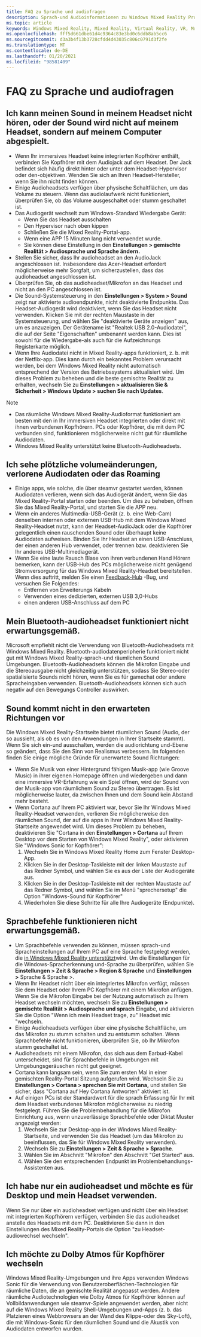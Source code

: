```yaml
---
title: FAQ zu Sprache und audiofragen
description: Sprach-und Audioinformationen zu Windows Mixed Reality Problembehandlung, die über die standardmäßige Kundensupport Dokumentation hinausgeht.
ms.topic: article
keywords: Windows Mixed Reality, Mixed Reality, Virtual Reality, VR, Mr, Problembehandlung, Fehler, Hilfe, Support, Audioprobleme, Sprachprobleme
ms.openlocfilehash: fff5d661dbe61d4c9364c83e3bd0c6ddb8ab5cc6
ms.sourcegitcommit: d3a3b4f13b3728cfdd4d43035c806c0791d3f2fe
ms.translationtype: MT
ms.contentlocale: de-DE
ms.lasthandoff: 01/20/2021
ms.locfileid: "98581409"
---
```

# <a name="speech-and-audio-faqs"></a>FAQ zu Sprache und audiofragen

## <a name="i-cant-hear-any-sound-in-my-headset-or-sound-is-playing-through-my-computer-instead-of-my-headset"></a>Ich kann meinen Sound in meinem Headset nicht hören, oder der Sound wird nicht auf meinem Headset, sondern auf meinem Computer abgespielt.

* Wenn Ihr immersives Headset keine integrierten Kopfhörer enthält, verbinden Sie Kopfhörer mit dem Audiojack auf dem Headset. Der Jack befindet sich häufig direkt hinter oder unter dem Headset-Hypervisor oder den-objektiven. Wenden Sie sich an Ihren Headset-Hersteller, wenn Sie ihn nicht finden können.
* Einige Audioheadsets verfügen über physische Schaltflächen, um das Volume zu steuern. Wenn das audiolaufwerk nicht funktioniert, überprüfen Sie, ob das Volume ausgeschaltet oder stumm geschaltet ist.
* Das Audiogerät wechselt zum Windows-Standard Wiedergabe Gerät: 
    * Wenn Sie das Headset ausschalten
    * Den Hypervisor nach oben kippen
    * Schließen Sie die Mixed Reality-Portal-app.
    * Wenn eine APP 15 Minuten lang nicht verwendet wurde. 
    * Sie können diese Einstellung in den **Einstellungen > gemischte Realität > Audiosprache und Sprache ändern.**
* Stellen Sie sicher, dass Ihr audioheadset an den AudioJack angeschlossen ist. Insbesondere das Acer-Headset erfordert möglicherweise mehr Sorgfalt, um sicherzustellen, dass das audioheadset angeschlossen ist.
* Überprüfen Sie, ob das audioheadset/Mikrofon an das Headset und nicht an den PC angeschlossen ist.
* Die Sound-Systemsteuerung in den **Einstellungen > System > Sound** zeigt nur aktivierte audioendpunkte, nicht deaktivierte Endpunkte. Das Headset-Audiogerät wird deaktiviert, wenn Sie das Headset nicht verwenden. Klicken Sie mit der rechten Maustaste in der Systemsteuerung, und wählen Sie "deaktivierte Geräte anzeigen" aus, um es anzuzeigen. Der Gerätename ist "Realtek USB 2.0-Audiodatei", die auf der Seite "Eigenschaften" umbenannt werden kann. Dies ist sowohl für die Wiedergabe-als auch für die Aufzeichnungs Registerkarte möglich.
* Wenn Ihre Audiodatei nicht in Mixed Reality-apps funktioniert, z. b. mit der Netflix-app. Dies kann durch ein bekanntes Problem verursacht werden, bei dem Windows Mixed Reality nicht automatisch entsprechend der Version des Betriebssystems aktualisiert wird. Um dieses Problem zu beheben und die beste gemischte Realität zu erhalten, wechseln Sie zu **Einstellungen > aktualisieren Sie & Sicherheit > Windows Update > suchen Sie nach Updates**.

> [!NOTE]
> * Das räumliche Windows Mixed Reality-Audioformat funktioniert am besten mit den in Ihr immersiven Headset integrierten oder direkt mit ihnen verbundenen Kopfhörern. PCs oder Kopfhörer, die mit dem PC verbunden sind, funktionieren möglicherweise nicht gut für räumliche Audiodaten.
> * Windows Mixed Reality unterstützt keine Bluetooth-Audioheadsets.

## <a name="im-experiencing-sudden-volume-changes-lost-audio-or-buzzing"></a>Ich sehe plötzliche volumeänderungen, verlorene Audiodaten oder das Roaming

* Einige apps, wie solche, die über steamvr gestartet werden, können Audiodaten verlieren, wenn sich das Audiogerät ändert, wenn Sie das Mixed Reality-Portal starten oder beenden. Um dies zu beheben, öffnen Sie das Mixed Reality-Portal, und starten Sie die APP neu.
* Wenn ein anderes Multimedia-USB-Gerät (z. b. eine Web-Cam) denselben internen oder externen USB-Hub mit dem Windows Mixed Reality-Headset nutzt, kann der Headset-AudioJack oder die Kopfhörer gelegentlich einen rauschenden Sound oder überhaupt keine Audiodaten aufweisen. Binden Sie Ihr Headset an einen USB-Anschluss, der einen anderen Hub verwendet, oder trennen bzw. deaktivieren Sie Ihr anderes USB-Multimediagerät.
* Wenn Sie eine laute Rausch Blase von ihren verbundenen Hand Hörern bemerken, kann der USB-Hub des PCs möglicherweise nicht genügend Stromversorgung für das Windows Mixed Reality-Headset bereitstellen. Wenn dies auftritt, melden Sie einen [Feedback-Hub](/hololens/hololens-feedback) -Bug, und versuchen Sie Folgendes:
    * Entfernen von Erweiterungs Kabeln
    * Verwenden eines dedizierten, externen USB 3,0-Hubs
    * einen anderen USB-Anschluss auf dem PC

## <a name="my-bluetooth-audio-headset-isnt-working-as-expected"></a>Mein Bluetooth-audioheadset funktioniert nicht erwartungsgemäß.

Microsoft empfiehlt nicht die Verwendung von Bluetooth-Audioheadsets mit Windows Mixed Reality. Bluetooth-audiodatenperipherie funktioniert nicht gut mit Windows Mixed Reality-sprach-und räumlichen Sound Umgebungen. Bluetooth-Audioheadsets können die Mikrofon Eingabe und die Stereoausgabe nicht gleichzeitig unterstützen, sodass Sie Stereo-oder spatialisierte Sounds nicht hören, wenn Sie es für gamechat oder andere Spracheingaben verwenden. Bluetooth-Audioheadsets können sich auch negativ auf den Bewegungs Controller auswirken.

## <a name="sound-isnt-coming-from-expected-directions"></a>Sound kommt nicht in den erwarteten Richtungen vor

Die Windows Mixed Reality-Startseite bietet räumlichen Sound (Audio, der so aussieht, als ob es von den Anwendungen in Ihrer Startseite stammt). Wenn Sie sich ein-und ausschalten, werden die audiorichtung und-Ebene so geändert, dass Sie den Sinn von Realismus verbessern. Im folgenden finden Sie einige mögliche Gründe für unerwartete Sound Richtungen:

* Wenn Sie Musik von einer Hintergrund fähigen Musik-app (wie Groove Music) in ihrer eigenen Homepage öffnen und wiedergeben und dann eine immersive VR-Erfahrung wie ein Spiel öffnen, wird der Sound von der Musik-app von räumlichem Sound zu Stereo übertragen. Es ist möglicherweise lauter, da zwischen Ihnen und dem Sound kein Abstand mehr besteht.
* Wenn Cortana auf Ihrem PC aktiviert war, bevor Sie Ihr Windows Mixed Reality-Headset verwenden, verlieren Sie möglicherweise den räumlichen Sound, der auf die apps in Ihrer Windows Mixed Reality-Startseite angewendet wird. Um dieses Problem zu beheben, deaktivieren Sie "Cortana in den **Einstellungen > Cortana** auf Ihrem Desktop vor dem Starten von Windows Mixed Reality", oder aktivieren Sie "Windows Sonic for Kopfhörer":
    1. Wechseln Sie in Windows Mixed Reality Home zum Fenster Desktop-App.
    2. Klicken Sie in der Desktop-Taskleiste mit der linken Maustaste auf das Redner Symbol, und wählen Sie es aus der Liste der Audiogeräte aus.
    3. Klicken Sie in der Desktop-Taskleiste mit der rechten Maustaste auf das Redner Symbol, und wählen Sie im Menü "sprechersetup" die Option "Windows-Sound für Kopfhörer"
    4. Wiederholen Sie diese Schritte für alle Ihre Audiogeräte (Endpunkte).

## <a name="speech-commands-are-not-working-as-expected"></a>Sprachbefehle funktionieren nicht erwartungsgemäß.

* Um Sprachbefehle verwenden zu können, müssen sprach-und Spracheinstellungen auf Ihrem PC auf eine Sprache festgelegt werden, die [in Windows Mixed Reality unterstützt](https://support.microsoft.com/help/4039262/windows-10-mixed-reality-setup-faq#Languages)wird. Um die Einstellungen für die Windows-Spracherkennung und-Sprache zu überprüfen, wählen Sie **Einstellungen > Zeit & Sprache > Region & Sprache** und **Einstellungen >** Sprache & Sprache >.
* Wenn Ihr Headset nicht über ein integriertes Mikrofon verfügt, müssen Sie dem Headset oder Ihrem PC Kopfhörer mit einem Mikrofon anfügen. Wenn Sie die Mikrofon Eingabe bei der Nutzung automatisch zu Ihrem Headset wechseln möchten, wechseln Sie zu **Einstellungen > gemischte Realität > Audiosprache und sprach** Eingabe, und aktivieren Sie die Option "Wenn ich mein Headset trage, zu" Headset mic "wechseln.
* Einige Audioheadsets verfügen über eine physische Schaltfläche, um das Mikrofon zu stumm schalten und zu entstumm schalten. Wenn Sprachbefehle nicht funktionieren, überprüfen Sie, ob Ihr Mikrofon stumm geschaltet ist.
* Audioheadsets mit einem Mikrofon, das sich aus dem Earbud-Kabel unterscheidet, sind für Sprachbefehle in Umgebungen mit Umgebungsgeräuschen nicht gut geeignet.
* Cortana kann langsam sein, wenn Sie zum ersten Mal in einer gemischten Reality-Portal Sitzung aufgerufen wird. Wechseln Sie zu **Einstellungen > Cortana > sprechen Sie mit Cortana,** und stellen Sie sicher, dass "Cortana auf Hey Cortana Antworten" aktiviert ist.
* Auf einigen PCs ist der Standardwert für die sprach Erfassung für Ihr mit dem Headset verbundenes Mikrofon möglicherweise zu niedrig festgelegt. Führen Sie die Problembehandlung für die Mikrofon Einrichtung aus, wenn unzuverlässige Sprachbefehle oder Diktat Muster angezeigt werden:
    1. Wechseln Sie zur Desktop-app in der Windows Mixed Reality-Startseite, und verwenden Sie das Headset (um das Mikrofon zu beeinflussen, das Sie für Windows Mixed Reality verwenden).
    2. Wechseln Sie zu **Einstellungen > Zeit & Sprache > Sprache**.
    3. Wählen Sie im Abschnitt "Mikrofon" den Abschnitt "Get Started" aus.
    4. Wählen Sie den entsprechenden Endpunkt im Problembehandlungs-Assistenten aus.

## <a name="i-only-have-one-audio-headset-and-i-want-to-use-it-for-both-desktop-and-my-headset"></a>Ich habe nur ein audioheadset und möchte es für Desktop und mein Headset verwenden.

Wenn Sie nur über ein audioheadset verfügen und nicht über ein Headset mit integrierten Kopfhörern verfügen, verbinden Sie das audioheadset anstelle des Headsets mit dem PC. Deaktivieren Sie dann in den Einstellungen des Mixed Reality-Portals die Option "zu Headset-audiowechsel wechseln".

## <a name="i-want-to-switch-to-dolby-atmos-for-headphones"></a>Ich möchte zu Dolby Atmos für Kopfhörer wechseln

Windows Mixed Reality-Umgebungen und ihre Apps verwenden Windows Sonic für die Verwendung von Benutzeroberflächen-Technologien für räumliche Daten, die an gemischte Realität angepasst werden. Andere räumliche Audiotechnologien wie Dolby Atmos für Kopfhörer können auf Vollbildanwendungen wie steamvr-Spiele angewendet werden, aber nicht auf die Windows Mixed Reality Shell-Umgebungen und-Apps (z. b. das Platzieren eines Webbrowsers an der Wand des Klippe-oder des Sky-Loft), die mit Windows-Sonic für den räumlichen Sound und die Akustik von Audiodaten entworfen wurden.